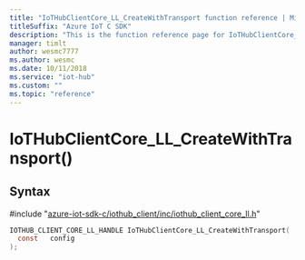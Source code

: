 ```yaml
---                             
title: "IoTHubClientCore_LL_CreateWithTransport function reference | Microsoft Docs" 
titleSuffix: "Azure IoT C SDK"            
description: "This is the function reference page for IoTHubClientCore_LL_CreateWithTransport() in the Azure IoT C SDK. This SDK is used with Azure IoT Hub and Azure IoT Hub Device Provisioning Service"            
manager: timlt                 
author: wesmc7777              
ms.author: wesmc               
ms.date: 10/11/2018                    
ms.service: "iot-hub"             
ms.custom: ""                
ms.topic: "reference"        
---                            
```


# IoTHubClientCore_LL_CreateWithTransport()

## Syntax

\#include "[azure-iot-sdk-c/iothub_client/inc/iothub_client_core_ll.h](../iothub-client-core-ll-h.md)"  
```C
IOTHUB_CLIENT_CORE_LL_HANDLE IoTHubClientCore_LL_CreateWithTransport(
  const   config
);
```

